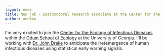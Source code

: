 ```yaml
---
layout: news
title: New job - postdoctoral research associate at the Center for the Ecology of Infectious Diseases, University of Georgia.
author: andrew
---
```


I'm very excited to join the [Center for the Ecology of Infectious Diseases](http://ceid.uga.edu/) within the [Odum School of Ecology](http://www.ecology.uga.edu/) at the University of Georgia. I'll be working with [Dr. John Drake](https://daphnia.ecology.uga.edu/drakelab/) to anticipate the (re)emergence of human infectious diseases using statistical early warning signals.